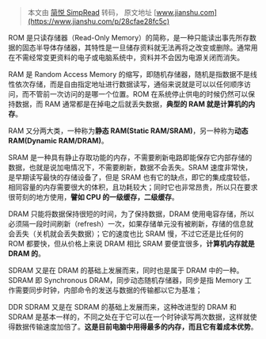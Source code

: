 > 本文由 [简悦 SimpRead](http://ksria.com/simpread/) 转码， 原文地址 [www.jianshu.com](https://www.jianshu.com/p/28cfae28fc5c)

ROM 是只读存储器（Read-Only Memory）的简称，是一种只能读出事先所存数据的固态半导体存储器，其特性是一旦储存资料就无法再将之改变或删除。通常用在不需经常变更资料的电子或电脑系统中，资料并不会因为电源关闭而消失。

RAM 是 Random Access Memory 的缩写，即随机存储器，随机是指数据不是线性依次存储，而是自由指定地址进行数据读写，通俗来说就是可以以任何顺序访问，而不管前一次访问的是哪一个位置。ROM 在系统停止供电的时候仍然可以保持数据，而 RAM 通常都是在掉电之后就丢失数据，**典型的 RAM 就是计算机的内存**。

RAM 又分两大类，一种称为**静态 RAM(Static RAM/SRAM)**，另一种称为**动态 RAM(Dynamic RAM/DRAM)**。

SRAM 是一种具有静止存取功能的内存，不需要刷新电路即能保存它内部存储的数据，也就是说加电情况下，不需要刷新，数据不会丢失。SRAM 速度非常快，是早期读写最快的存储设备了，但是 SRAM 也有它的缺点，即它的集成度较低，相同容量的内存需要很大的体积，且功耗较大；同时它也非常昂贵，所以只在要求很苛刻的地方使用，**譬如 CPU 的一级缓存，二级缓存**。

DRAM 只能将数据保持很短的时间，为了保持数据，DRAM 使用电容存储，所以必须隔一段时间刷新（refresh）一次，如果存储单元没有被刷新，存储的信息就会丢失（关机就会丢失数据）；它的速度也比 SRAM 慢，不过它还是比任何的 ROM 都要快，但从价格上来说 DRAM 相比 SRAM 要便宜很多，**计算机内存就是 DRAM 的**。

SDRAM 又是在 DRAM 的基础上发展而来，同时也是属于 DRAM 中的一种。SDRAM 即 Synchronous DRAM，同步动态随机存储器，同步是指 Memory 工作需要同步时钟，内部命令的发送与数据的传输都以它为基准；

DDR SDRAM 又是在 SDRAM 的基础上发展而来，这种改进型的 DRAM 和 SDRAM 是基本一样的，不同之处在于它可以在一个时钟读写两次数据，这样就使得数据传输速度加倍了。**这是目前电脑中用得最多的内存，而且它有着成本优势**。